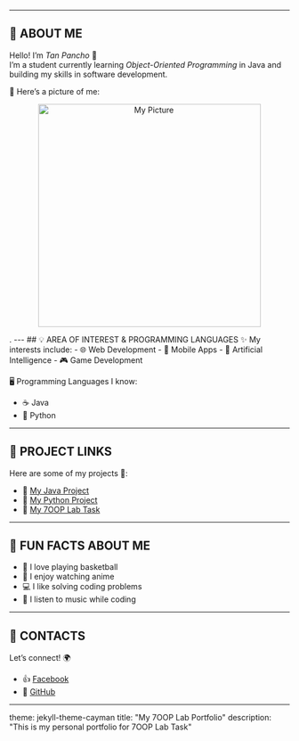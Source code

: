 
---

## 👤 ABOUT ME
Hello! I’m *Tan Pancho* 👋  
I’m a student currently learning *Object-Oriented Programming* in Java and building my skills in software development.  

📸 Here’s a picture of me:  

<p align="center">
  <img src="  " alt="My Picture" width="400" hieght="400"/>
</p>.
---
## 💡 AREA OF INTEREST & PROGRAMMING LANGUAGES
✨ My interests include:  
- 🌐 Web Development  
- 📱 Mobile Apps  
- 🤖 Artificial Intelligence  
- 🎮 Game Development  

🖥️ Programming Languages I know:  
- ☕ Java  
- 🐍 Python  
  
    

---

## 📂 PROJECT LINKS
Here are some of my projects 🚀:  
- 🔗 [My Java Project](https://github.com/yourusername/java-project)  
- 🔗 [My Python Project](https://github.com/yourusername/python-project)  
- 🔗 [My 7OOP Lab Task](https://github.com/yourusername/7OOP-Lab-Portfolio)  

---

## 🎉 FUN FACTS ABOUT ME
- 🏀 I love playing basketball  
- 🎌 I enjoy watching anime  
- 💻 I like solving coding problems  
- 🎵 I listen to music while coding  

---

## 📱 CONTACTS
Let’s connect! 🌍  
- 👍 [Facebook](https://facebook.com/yourusername)  
- 🐙 [GitHub](https://github.com/yourusername)  

---

theme: jekyll-theme-cayman
title: "My 7OOP Lab Portfolio"
description: "This is my personal portfolio for 7OOP Lab Task"
